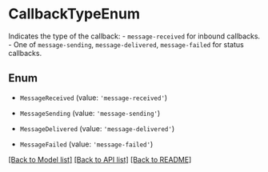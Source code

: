 # CallbackTypeEnum

Indicates the type of the callback: - `message-received` for inbound callbacks. - One of `message-sending`, `message-delivered`, `message-failed` for status callbacks. 

## Enum

* `MessageReceived` (value: `'message-received'`)

* `MessageSending` (value: `'message-sending'`)

* `MessageDelivered` (value: `'message-delivered'`)

* `MessageFailed` (value: `'message-failed'`)

[[Back to Model list]](../README.md#documentation-for-models) [[Back to API list]](../README.md#documentation-for-api-endpoints) [[Back to README]](../README.md)
